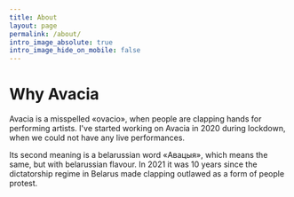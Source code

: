 ```yaml
---
title: About
layout: page
permalink: /about/
intro_image_absolute: true
intro_image_hide_on_mobile: false
---
```


# Why Avacia

Avacia is a misspelled «ovacio», when people are clapping hands for performing artists. I've started working on Avacia in 2020 during lockdown, when we could not have any live performances.

Its second meaning is a belarussian word «Авацыя», which means the same, but with belarussian flavour. In 2021 it was 10 years since the dictatorship regime in Belarus made clapping outlawed as a form of people protest. 

